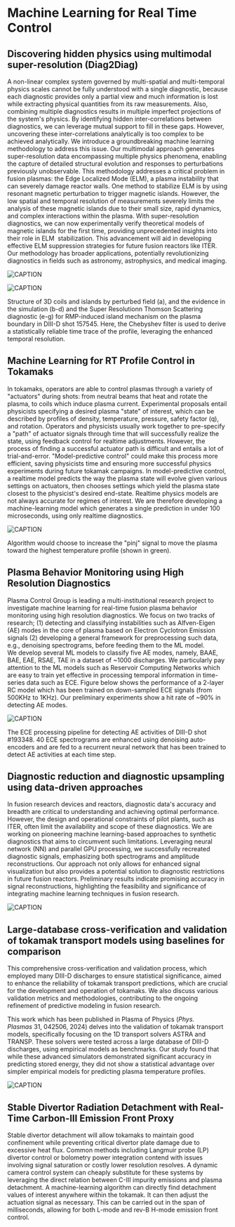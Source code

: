 # Machine Learning for Real Time Control

## Discovering hidden physics using multimodal super-resolution (Diag2Diag)

A non-linear complex system governed by multi-spatial and multi-temporal physics scales cannot be fully understood with a single diagnostic, because each diagnostic provides only a partial view and much information is lost while extracting physical quantities from its raw measurements. Also, combining multiple diagnostics results in multiple imperfect projections of the system's physics. By identifying hidden inter-correlations between diagnostics, we can leverage mutual support to fill in these gaps. However, uncovering these inter-correlations analytically is too complex to be achieved analytically. We introduce a groundbreaking machine learning methodology to address this issue. Our multimodal approach generates super-resolution data encompassing multiple physics phenomena, enabling the capture of detailed structural evolution and responses to perturbations previously unobservable. This methodology addresses a critical problem in fusion plasmas: the Edge Localized Mode (ELM), a plasma instability that can severely damage reactor walls. One method to stabilize ELM is by using resonant magnetic perturbation to trigger magnetic islands. However, the low spatial and temporal resolution of measurements severely limits the analysis of these magnetic islands due to their small size, rapid dynamics, and complex interactions within the plasma. With super-resolution diagnostics, we can now experimentally verify theoretical models of magnetic islands for the first time, providing unprecedented insights into their role in ELM  stabilization. This advancement will aid in developing effective ELM suppression strategies for future fusion reactors like ITER. Our methodology has broader applications, potentially revolutionizing diagnostics in fields such as astronomy, astrophysics, and medical imaging.

![CAPTION](../images/rt_control_1.png)

![CAPTION](../images/rt_control_2.png)

Structure of 3D coils and islands by perturbed field (a), and the evidence in the simulation (b-d) and the Super Resolutionn Thomson Scattering diagnostic (e-g) for RMP-induced island mechanism on the plasma boundary in DIII-D shot 157545. Here, the Chebyshev filter is used to derive a statistically reliable time trace of the profile, leveraging the enhanced temporal resolution.

## Machine Learning for RT Profile Control in Tokamaks

In tokamaks, operators are able to control plasmas through a variety of "actuators" during shots: from neutral beams that heat and rotate the plasma, to coils which induce plasma current. Experimental proposals entail physicists specifying a desired plasma "state" of interest, which can be described by profiles of density, temperature, pressure, safety factor (q), and rotation. Operators and physicists usually work together to pre-specify a "path" of actuator signals through time that will successfully realize the state, using feedback control for realtime adjustments. However, the process of finding a successful actuator path is difficult and entails a lot of trial-and-error. "Model-predictive control" could make this process more efficient, saving physicists time and ensuring more successful physics experiments during future tokamak campaigns. In model-predictive control, a realtime model predicts the way the plasma state will evolve given various settings on actuators, then chooses settings which yield the plasma state closest to the physicist's desired end-state. Realtime physics models are not always accurate for regimes of interest. We are therefore developing a machine-learning model which generates a single prediction in under 100 microseconds, using only realtime diagnostics.

![CAPTION](../images/rt_control_3.png)

Algorithm would choose to increase the "pinj" signal to move the plasma toward the highest temperature profile (shown in green).

## Plasma Behavior Monitoring using High Resolution Diagnostics

Plasma Control Group is leading a multi-institutional research project to investigate machine learning for real-time fusion plasma behavior monitoring using high resolution diagnostics. We focus on two tracks of research; (1) detecting and classifying instabilities such as Alfven-Eigen (AE) modes in the core of plasma based on Electron Cyclotron Emission signals (2) developing a general framework for preprocessing such data, e.g., denoising spectrograms, before feeding them to the ML model.\
We develop several ML models to classify five AE modes, namely, BAAE, BAE, EAE, RSAE, TAE in a dataset of ~1000 discharges. We particularly pay attention to the ML models such as Reservoir Computing Networks which are easy to train yet effective in processing temporal information in time-series data such as ECE. Figure below shows the performance of a 2-layer RC model which has been trained on down-sampled ECE signals (from 500KHz to 1KHz). Our preliminary experiments show a hit rate of ~90% in detecting AE modes.

![CAPTION](../images/rt_control_4.gif)

The ECE processing pipeline for detecting AE activities of DIII-D shot #193348. 40 ECE spectrograms are enhanced using denoising auto-encoders and are fed to a recurrent neural network that has been trained to detect AE activities at each time step.

## Diagnostic reduction and diagnostic upsampling using data-driven approaches

In fusion research devices and reactors, diagnostic data's accuracy and breadth are critical to understanding and achieving optimal performance. However, the design and operational constraints of pilot plants, such as ITER, often limit the availability and scope of these diagnostics. We are working on pioneering machine learning-based approaches to synthetic diagnostics that aims to circumvent such limitations. Leveraging neural network (NN) and parallel GPU processing, we successfully recreated diagnostic signals, emphasizing both spectrograms and amplitude reconstructions. Our approach not only allows for enhanced signal visualization but also provides a potential solution to diagnostic restrictions in future fusion reactors. Preliminary results indicate promising accuracy in signal reconstructions, highlighting the feasibility and significance of integrating machine learning techniques in fusion research.

![CAPTION](../images/rt_control_5.png)

## Large-database cross-verification and validation of tokamak transport models using baselines for comparison

This comprehensive cross-verification and validation process, which employed many DIII-D discharges to ensure statistical significance, aimed to enhance the reliability of tokamak transport predictions, which are crucial for the development and operation of tokamaks. We also discuss various validation metrics and methodologies, contributing to the ongoing refinement of predictive modeling in fusion research.

This work which has been published in Plasma of Physics (*Phys. Plasmas* 31, 042506, 2024) delves into the validation of tokamak transport models, specifically focusing on the 1D transport solvers ASTRA and TRANSP. These solvers were tested across a large database of DIII-D discharges, using empirical models as benchmarks. Our study found that while these advanced simulators demonstrated significant accuracy in predicting stored energy, they did not show a statistical advantage over simpler empirical models for predicting plasma temperature profiles.

![CAPTION](../images/rt_control_6.png)

## Stable Divertor Radiation Detachment with Real-Time Carbon-III Emission Front Proxy

Stable divertor detachment will allow tokamaks to maintain good confinement while preventing critical divertor plate damage due to excessive heat flux. Common methods including Langmuir probe (LP) divertor control or bolometry power integration contend with issues involving signal saturation or costly lower resolution resolves. A dynamic camera control system can cheaply substitute for these systems by leveraging the direct relation between C-III impurity emissions and plasma detachment. A machine-learning algorithm can directly find detachment values of interest anywhere within the tokamak. It can then adjust the actuation signal as necessary. This can be carried out in the span of milliseconds, allowing for both L-mode and rev-B H-mode emission front control.
